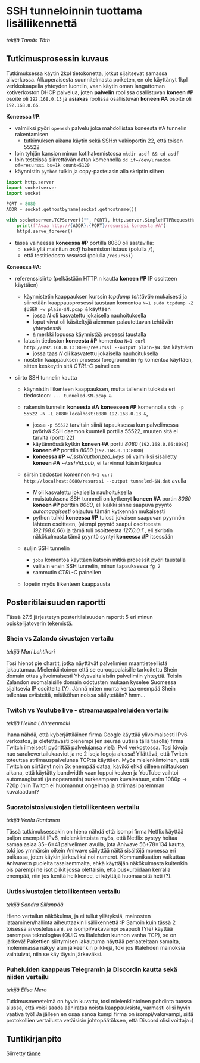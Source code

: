 # SSH tunneloinnin tuottama lisäliikennettä

_tekijä Tamás Tóth_
## Tutkimusprosessin kuvaus

Tutkimuksessa käytin 2kpl tietokonetta, jotkut sijaitsevat samassa aliverkossa. Alkuperaisesta suunnitelmasta poiketen, en ole käyttänyt 1kpl verkkokaapelia yhteyden luontiin, vaan käytin oman langattoman kotiverkoston DHCP palvelua, joten **palvelin** roolissa osallistuvan **koneen #P** osoite oli `192.168.0.13` ja **asiakas** roolissa osallistuvan **koneen #A** osoite oli `192.168.0.66`.

**Koneessa #P**:

- valmiiksi pyöri `openssh` palvelu joka mahdollistaa koneesta #A tunnelin rakentamisen
  - tutkimuksen aikana käytin sekä SSH:n vakioportin 22, että toisen 55522
- loin tyhjän kansion minun kotihakemistossa `mkdir asdf && cd asdf`
- loin testeissä siirrettävän datan komennolla `dd if=/dev/urandom of=resurssi bs=1k count=5120`
- käynnistin `python` tulkin ja copy-paste:asin alla skriptin siihen

```python
import http.server
import socketserver
import socket

PORT = 8080
ADDR = socket.gethostbyname(socket.gethostname())

with socketserver.TCPServer(("", PORT), http.server.SimpleHTTPRequestHandler) as httpd:
    print(f"Avaa http://{ADDR}:{PORT}/resurssi koneesta #A")
    httpd.serve_forever()
```

- tässä vaiheessa **koneessa #P** portilla 8080 oli saatavilla:
  - sekä yllä mainitun _asdf_ hakemiston listaus (polulla `/`),
  - että testitiedosto _resurssi_ (polulla `/resurssi`)

**Koneessa #A**:

- referenssisiirto (pelkästään HTTP:n kautta **koneen #P** IP osoitteen käyttäen)

  - käynnistetin kaappauksen kurssin _tcpdump tehtävän_ mukaisesti ja siirretään kaappausprosessi taustaan komentoa `N=1 sudo tcpdump -Z $USER -w plain-$N.pcap &` käyttäen
    - jossa _N_ oli kasvatettu jokaisella nauhoituksella
    - loput vivut oli käsiteltyjä aiemman palautettavan tehtävän yhteydessä
    - `&` merkki lopussa käynnistää prosessi taustalla
  - latasin tiedoston **koneesta #P** komentoa `N=1 curl http://192.168.0.13:8080/resurssi --output plain-$N.dat` käyttäen
    - jossa taas _N_ oli kasvatettu jokaisella nauhoituksella
  - nostetin kaappauksen prosessi foreground:iin `fg` komentoa käyttäen, sitten keskeytin sitä _CTRL-C_ painelleen

- siirto SSH tunnelin kautta

  - käynnistin liikenteen kaappauksen, mutta tallensin tuloksia eri tiedostoon: `... tunneled-$N.pcap &`
  - rakensin tunnelin **koneesta #A** **koneeseen #P** komennolla `ssh -p 55522 -N -L 8080:localhost:8080 192.168.0.13 &`,

    - jossa `-p 55522` tarvitsin siinä tapauksessa kun palvelimessa pyörivä SSH daemon kuunteli portilla 55522, muuten sitä ei tarvita (portti 22)
    - käytännössä kytkin **koneen #A** portti _8080_ (`192.168.0.66:8080`) **koneen #P** porttiin _8080_ (`192.168.0.13:8080`)
    - **koneessa #P** _~/.ssh/authorized_keys_ oli valmiiksi sisälletty **koneen #A** _~/.ssh/id.pub_, ei tarvinnut käsin kirjautua

  - siirsin tiedoston komennon `N=1 curl http://localhost:8080/resurssi --output tunneled-$N.dat` avulla
    - _N_ oli kasvatettu jokaisella nauhoituksella
    - muistutuksena SSH tunnneli on kytkenyt **koneen #A** portin _8080_ **koneen #P** porttiin _8080_, eli kaikki sinne saapuva pyyntö _automaagisesti_ ohjautuu tämän kytkennän mukaisesti
    - python tulkki **koneessa #P** tulosti jokaisen saapuvan pyynnön lähteen osoitteen, (aiempi pyyntö saapui osoitteesta _192.168.0.66_) ja tämä tuli osoitteesta _127.0.0.1_`, eli skriptin näkökulmasta tämä pyyntö syntyi **koneessa #P** itsessään
  - suljin SSH tunnelin
    - `jobs` komentoa käyttäen katsoin mitkä prosessit pyöri taustalla
    - valitsin ensin SSH tunnelin, minun tapauksessa `fg 2`
    - sammutin _CTRL-C_ painellen
  - lopetin myös liikenteen kaappausta

## Posteritilaisuuden raportti

Tässä 27.5 järjestetyn posteritilaisuuden raportit 5 eri minun opiskelijatoverin tekemistä.

### Shein vs Zalando sivustojen vertailu

_tekijä Mari Lehtikari_

Tosi hienot pie chartit, jotka näyttävät palvelimien maantieteellistä jakautumaa.
Mielenkiintoinen että se eurooppalaisille tarkoitettu Shein domain ottaa ylivoimaisesti Yhdysvaltalaisiin palvelimiin yhteyttä. Toisin Zalandon suomalaisille domain odotusten mukaan kyselee Suomessa sijaitsevia IP osoitteita (Y). Jännä miten monta kertaa enempää Shein tallentaa evästeitä, mitäköhan noissa säilytetään? hmm...

### Twitch vs Youtube live - streamauspalveluiden vertailu

_tekijä Helinä Lähteenmäki_

Ihana nähdä, että kyberjättiläinen firma Google käyttää ylivoimaisesti IPv6 verkostoa, ja oletettavasti pienempi (en seuraa uutisia tällä tasolla) firma Twitch ilmeisesti pyörittää palvelujansa vielä IPv4 verkostossa. Tosi kivoja nuo sarakevertailukaaviot ja ne 2 isoja logoja alussa! Yllättävä, että Twitch toteuttaa striimauspalvelunsa TCP:ta käyttäen. Myös mielenkiintoinen, että Twitch on siirtänyt noin 3x enempää dataa, kävikö ehkä silleen mittauksen aikana, että käytätty bandwidth vaan loppui kesken ja YouTube vaihtoi automaagisesti (ja nopeammin) surkeampaan kuvalaatuun, esim 1080p -> 720p (niin Twitch ei huomannut ongelmaa ja striimasi paremman kuvalaadun)?

### Suoratoistosivustojen tietoliikenteen vertailu

_tekijä Venla Rantanen_

Tässä tutkimuksessakin on hieno nähdä että isompi firma Netflix käyttää paljon enempää IPv6, mielenkiintoista myös, että Netflix pystyy hoitaa samaa asiaa 35+6=41 palvelimen avulla, jota Aniwave 56+78=134 kautta, toki jos ymmärsin oikein Aniwave säilyttää näitä sisältöjä monessa eri paikassa, joten käykin järkeväksi noi numerot. Kommunikaation vaikuttaa Aniwave:n puolelta tasaisemmalta, ehkä käyttäjän näkökulmasta kuitenkin ois parempi ne isot piikit jossa olettaisin, että puskuroidaan kerralla enempää, niin jos kenttä heikkenee, ei käyttäjä huomaa sitä heti (?).

### Uutissivustojen tietoliikenteen vertailu

_tekijä Sandra Sillanpää_

Hieno vertailun näkökulma, ja ei tullut yllätyksiä, mainosten lataaminen/hallinta aiheuttaakin lisäliikennettä :P Samoin kuin tässä 2 toisessa arvostelussani, se isompi/vakavampi osapuoli (Yle) käyttää parempaa teknologiaa (QUIC vs Iltalehden kunnon vanha TCP), se on järkevä! Pakettien siirtymisen jakautuma näyttää periaateltaan samalta, molemmassa näkyy alun jälkeenkin piikkejä, toki jos Iltalehden mainoksia vaihtuivat, niin se käy täysin järkeväksi.

### Puheluiden kaappaus Telegramin ja Discordin kautta sekä niiden vertailu

_tekijä Elisa Mero_

Tutkimusmenetelmä on hyvin kuvattu, tosi mielenkiintoinen pohdinta tuossa alussa, että voisi saada äänirataa noista kaappauksista, varmasti olisi hyvin vaativa työ! Ja jälleen en osaa sanoa kumpi firma on isompi/vakavampi, siitä protokollien vertailusta vetäisisin johtopäätöksen, että Discord olisi voittaja :)

## Tuntikirjanpito

Siirretty [tänne](https://docs.google.com/spreadsheets/d/1iMdz-mzAZvqoU0inuUuqJ8uMR2AHD7dTKB8icnSVH94/edit?usp=sharing)
